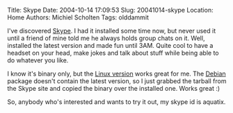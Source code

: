 Title: Skype
Date: 2004-10-14 17:09:53
Slug: 20041014-skype
Location: Home
Authors: Michiel Scholten
Tags: olddammit

<p>I've discovered <a href="http://www.skype.com/">Skype</a>. I had it installed some time now, but never used it until a friend of mine told me he always holds group chats on it. Well, installed the latest version and made fun until 3AM. Quite cool to have a headset on your head, make jokes and talk about stuff while being able to do whatever you like.</p>

<p>I know it's binary only, but the <a href="http://www.skype.com/products/skype/linux/">Linux version</a> works great for me. The <a href="http://www.debian.org/">Debian</a> package doesn't contain the latest version, so I just grabbed the tarball from the Skype site and copied the binary over the installed one. Works great :)</p>

<p>So, anybody who's interested and wants to try it out, my skype id is aquatix.</p>